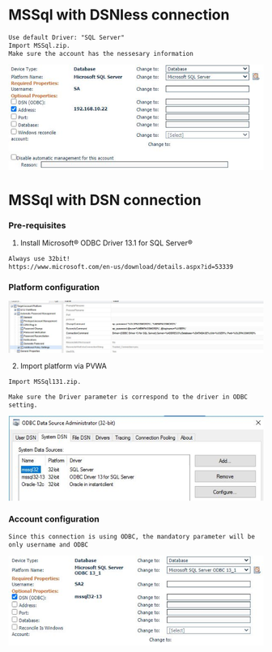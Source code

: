# MSSql with DSNless connection
```
Use default Driver: "SQL Server"
Import MSSql.zip.
Make sure the account has the nessesary information
```
![alt text](./pic/account-dsnless.jpg)

# MSSql with DSN connection
### Pre-requisites
1. Install Microsoft® ODBC Driver 13.1 for SQL Server®
```
Always use 32bit!
https://www.microsoft.com/en-us/download/details.aspx?id=53339
```

### Platform configuration
![alt text](./pic/platform.jpg)


2. Import platform via PVWA
```
Import MSSql131.zip.
```

```
Make sure the Driver parameter is correspond to the driver in ODBC setting.
```
![alt text](./pic/ODBC.jpg)

### Account configuration
```
Since this connection is using ODBC, the mandatory parameter will be only username and ODBC
```
![alt text](./pic/account.jpg)
